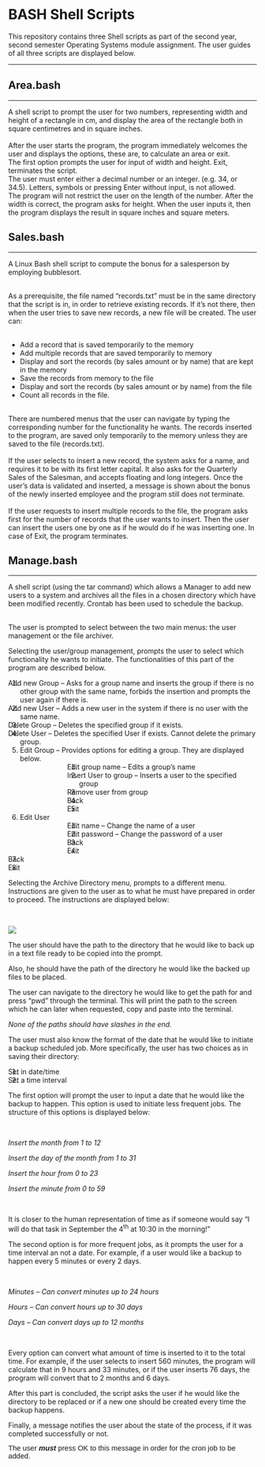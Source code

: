 
# BASH Shell Scripts
This repository contains three Shell scripts as part of the second year, second semester Operating Systems module assignment. 
The user guides of all three scripts are displayed below.

***

## Area.bash

***
A shell script to prompt the user for two numbers, representing width and height of a rectangle in cm, and display the area of the rectangle both in square centimetres and in square inches.
<br><br>
After the user starts the program, the program immediately welcomes the user and displays the options, these are, to calculate an area or exit. <br>
The first option prompts the user for input of width and height. 
Exit, terminates the script. <br>
The user must enter either a decimal number or an integer. (e.g. 34, or 34.5). Letters, symbols or pressing Enter without input, is not allowed. <br>
The program will not restrict the user on the length of the number.
After the width is correct, the program asks for height.
When the user inputs it, then the program displays the result in square inches and square meters. 
<br>

## Sales.bash

***
A Linux Bash shell script to compute the bonus for a salesperson by employing bubblesort. <br><br>

As a prerequisite, the file named “records.txt” must be in the same directory that the script is in, in order to retrieve existing records. If it’s not there, then when the user tries to save new records, a new file will be created.
The user can:<br>
<br>
* Add a record that is saved temporarily to the memory
* Add multiple records that are saved temporarily to memory
* Display and sort the records (by sales amount or by name) that are kept in the memory
* Save the records from memory to the file
* Display and sort the records (by sales amount or by name) from the file
* Count all records in the file.
<br>
There are numbered menus that the user can navigate by typing the corresponding number for the functionality he wants. 
The records inserted to the program, are saved only temporarily to the memory unless they are saved to the file (records.txt).
<br><br>
If the user selects to insert a new record, the system asks for a name, and requires it to be with its first letter capital. It also asks for the Quarterly Sales of the Salesman, and accepts floating and long integers. Once the user’s data is validated and inserted, a message is shown about the bonus of the newly inserted employee and the program still does not terminate. 
<br><br>
If the user requests to insert multiple records to the file, the program asks first for the number of records that the user wants to insert. Then the user can insert the users one by one as if he would do if he was inserting one. 
In case of Exit, the program terminates.
<br>

## Manage.bash

***
A shell script (using the tar command) which allows a Manager to add new users to a system and archives all the files in a chosen directory which have been modified recently. Crontab has been used to schedule the backup.<br><br>

<p>The user is prompted to select between the two main menus: the user management or the file archiver.&nbsp;</p>
<p>Selecting the user/group management, prompts the user to select which functionality he wants to initiate. The functionalities of this part of the program are described below.</p>
<p></p>
<ol>
<li style="text-indent: -.25in;">Add new Group &ndash; Asks for a group name and inserts the group if there is no other group with the same name, forbids the insertion and prompts the user again if there is.</li>
<li style="text-indent: -.25in;">Add new User &ndash; Adds a new user in the system if there is no user with the same name.</li>
<li style="text-indent: -.25in;">Delete Group &ndash; Deletes the specified group if it exists.</li>
<li style="text-indent: -.25in;">Delete User &ndash; Deletes the specified User if exists. Cannot delete the primary group.</li>
<li style="text-indent: -.25in;">Edit Group &ndash; Provides options for editing a group. They are displayed below.
<ol>
<li style="margin-left: 1.0in; text-indent: -.25in;">Edit group name &ndash; Edits a group&rsquo;s name</li>
<li style="margin-left: 1.0in; text-indent: -.25in;">Insert User to group &ndash; Inserts a user to the specified group</li>
<li style="margin-left: 1.0in; text-indent: -.25in;">Remove user from group</li>
<li style="margin-left: 1.0in; text-indent: -.25in;">Back</li>
<li style="margin-left: 1.0in; text-indent: -.25in;">Exit</li>
</ol>
</li>
<li style="text-indent: -.25in;">Edit User
<ol>
<li style="margin-left: 1.0in; text-indent: -.25in;">Edit name &ndash; Change the name of a user</li>
<li style="margin-left: 1.0in; text-indent: -.25in;">Edit password &ndash; Change the password of a user</li>
<li style="margin-left: 1.0in; text-indent: -.25in;">Back</li>
<li style="margin-left: 1.0in; text-indent: -.25in;">Exit</li>
</ol>
</li>
<li style="text-indent: -.25in;">Back</li>
<li style="text-indent: -.25in;">Exit</li>
</ol>
<p></p>
<p>Selecting the Archive Directory menu, prompts to a different menu. Instructions are given to the user as to what he must have prepared in order to proceed. The instructions are displayed below:</p>
<br>

![](https://github.com/antoniosTriant/Shell-Second-Year-Assignment/blob/master/explanatory.png)

<p>The user should have the path to the directory that he would like to back up in a text file ready to be copied into the prompt.</p>
<p>Also, he should have the path of the directory he would like the backed up files to be placed.</p>
<p>The user can navigate to the directory he would like to get the path for and press &ldquo;pwd&rdquo; through the terminal. This will print the path to the screen which he can later when requested, copy and paste into the terminal.</p>
<p><em>None of the paths should have slashes in the end.</em></p>
<p>The user must also know the format of the date that he would like to initiate a backup scheduled job. More specifically, the user has two choices as in saving their directory:</p>
<ol>
<li style="text-indent: -.25in;">Set in date/time</li>
<li style="text-indent: -.25in;">Set a time interval</li>
</ol>
<p>The first option will prompt the user to input a date that he would like the backup to happen. This option is used to initiate less frequent jobs. The structure of this options is displayed below:</p>
<p>&nbsp;</p>
<p><em>Insert the month from 1 to 12</em></p>
<p><em>Insert the day of the month from 1 to 31</em></p>
<p><em>Insert the hour from 0 to 23</em></p>
<p><em>Insert the minute from 0 to 59</em></p>
<p><em>&nbsp;</em></p>
<p>It is closer to the human representation of time as if someone would say &ldquo;I will do that task in September the 4<sup>th</sup> at 10:30 in the morning!&rdquo;</p>
<p>The second option is for more frequent jobs, as it prompts the user for a time interval an not a date. For example, if a user would like a backup to happen every 5 minutes or every 2 days.</p>
<p>&nbsp;</p>
<p><em>Minutes &ndash; Can convert minutes up to 24 hours</em></p>
<p><em>Hours &ndash; Can convert hours up to 30 days</em></p>
<p><em>Days &ndash; Can convert days up to 12 months</em></p>
<p><em>&nbsp;</em></p>
<p>Every option can convert what amount of time is inserted to it to the total time. For example, if the user selects to insert 560 minutes, the program will calculate that in 9 hours and 33 minutes, or if the user inserts 76 days, the program will convert that to 2 months and 6 days.</p>
<p>After this part is concluded, the script asks the user if he would like the directory to be replaced or if a new one should be created every time the backup happens.</p>
<p>Finally, a message notifies the user about the state of the process, if it was completed successfully or not.</p>
<p><span style="font-size: 11.0pt; line-height: 107%; font-family: 'Calibri',sans-serif;">The user <strong><em>must </em></strong>press OK to this message in order for the cron job to be added. </span></p>
